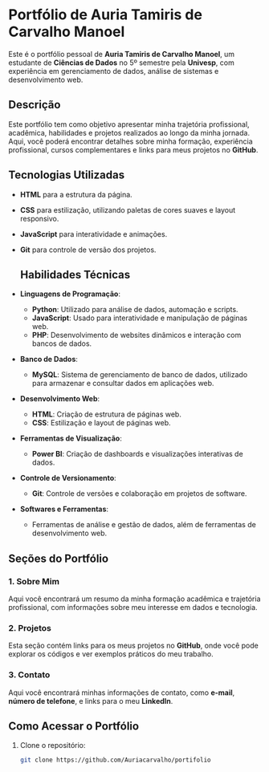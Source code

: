 # Portfólio de Auria Tamiris de Carvalho Manoel

Este é o portfólio pessoal de **Auria Tamiris de Carvalho Manoel**, um estudante de **Ciências de Dados** no 5º semestre pela **Univesp**, com experiência em gerenciamento de dados, análise de sistemas e desenvolvimento web.

## Descrição

Este portfólio tem como objetivo apresentar minha trajetória profissional, acadêmica, habilidades e projetos realizados ao longo da minha jornada. Aqui, você poderá encontrar detalhes sobre minha formação, experiência profissional, cursos complementares e links para meus projetos no **GitHub**.

## Tecnologias Utilizadas

- **HTML** para a estrutura da página.
- **CSS** para estilização, utilizando paletas de cores suaves e layout responsivo.
- **JavaScript** para interatividade e animações.
- **Git** para controle de versão dos projetos.

  ## Habilidades Técnicas

- **Linguagens de Programação**: 
  - **Python**: Utilizado para análise de dados, automação e scripts.
  - **JavaScript**: Usado para interatividade e manipulação de páginas web.
  - **PHP**: Desenvolvimento de websites dinâmicos e interação com bancos de dados.
  
- **Banco de Dados**: 
  - **MySQL**: Sistema de gerenciamento de banco de dados, utilizado para armazenar e consultar dados em aplicações web.

- **Desenvolvimento Web**: 
  - **HTML**: Criação de estrutura de páginas web.
  - **CSS**: Estilização e layout de páginas web.

- **Ferramentas de Visualização**: 
  - **Power BI**: Criação de dashboards e visualizações interativas de dados.

- **Controle de Versionamento**: 
  - **Git**: Controle de versões e colaboração em projetos de software.

- **Softwares e Ferramentas**: 
  - Ferramentas de análise e gestão de dados, além de ferramentas de desenvolvimento web.


## Seções do Portfólio

### 1. **Sobre Mim**
Aqui você encontrará um resumo da minha formação acadêmica e trajetória profissional, com informações sobre meu interesse em dados e tecnologia.

### 2. **Projetos**
Esta seção contém links para os meus projetos no **GitHub**, onde você pode explorar os códigos e ver exemplos práticos do meu trabalho.

### 3. **Contato**
Aqui você encontrará minhas informações de contato, como **e-mail**, **número de telefone**, e links para o meu **LinkedIn**.

## Como Acessar o Portfólio

1. Clone o repositório:
   ```bash
   git clone https://github.com/Auriacarvalho/portifolio

